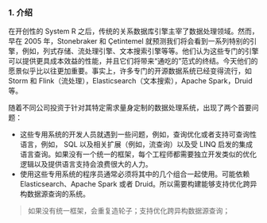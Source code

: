 
### 1. 介绍

在开创性的 System R 之后，传统的关系数据库引擎主宰了数据处理领域。然而，早在 2005 年，Stonebraker 和 Çetintemel 就预测我们将会看到一系列特别的引擎，例如，列式存储、流处理引擎、文本搜索引擎等等。他们认为这些专门的引擎可以提供更具成本效益的性能，并且它们将带来“通吃的”范式的终结。今天他们的愿景似乎比以往更加重要。事实上，许多专门的开源数据系统已经变得流行，如 Storm 和 Flink（流处理），Elasticsearch（文本搜索），Apache Spark，Druid等。

随着不同公司投资于针对其特定需求量身定制的数据处理系统，出现了两个首要问题：
- 这些专用系统的开发人员就遇到一些问题，例如，查询优化或者支持可查询性语言，例如， SQL 以及相关扩展（例如，流查询）以及受 LINQ 启发的集成语言查询。如果没有一个统一的框架，每个工程师都需要独立开发类似的优化逻辑以及提供语言支持会浪费很大的人力。
- 使用这些专用系统的程序员通常必须将其中的几个组合一起使用。可能依赖 Elasticsearch、Apache Spark 或者 Druid。所以需要构建能够支持优化跨异构数据源查询的系统。

> 如果没有统一框架，会重复造轮子；支持优化跨异构数据源查询；
